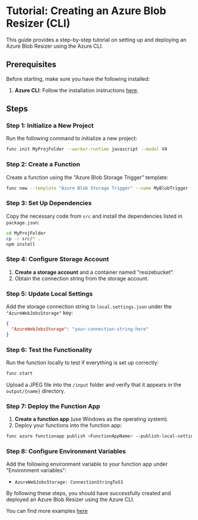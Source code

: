 # Tutorial: Creating an Azure Blob Resizer (CLI)

This guide provides a step-by-step tutorial on setting up and deploying an Azure Blob Resizer using the Azure CLI.

## Prerequisites

Before starting, make sure you have the following installed:

1. **Azure CLI**: Follow the installation instructions [here](https://learn.microsoft.com/en-us/azure/azure-functions/functions-run-local?tabs=linux%2Cisolated-process%2Cnode-v4%2Cpython-v2%2Chttp-trigger%2Ccontainer-apps&pivots=programming-language-javascript).

## Steps

### Step 1: Initialize a New Project

Run the following command to initialize a new project:

```bash
func init MyProjFolder --worker-runtime javascript --model V4
```

### Step 2: Create a Function

Create a function using the "Azure Blob Storage Trigger" template:

```bash
func new --template "Azure Blob Storage Trigger" --name MyBlobTrigger
```

### Step 3: Set Up Dependencies

Copy the necessary code from `src` and install the dependencies listed in `package.json`:

```bash
cd MyProjFolder
cp -r src/* .
npm install
```

### Step 4: Configure Storage Account

1. **Create a storage account** and a container named "resizebucket".
2. Obtain the connection string from the storage account.

### Step 5: Update Local Settings

Add the storage connection string to `local.settings.json` under the `"AzureWebJobsStorage"` key:

```json
{
  "AzureWebJobsStorage": "your-connection-string-here"
}
```

### Step 6: Test the Functionality

Run the function locally to test if everything is set up correctly:

```bash
func start
```

Upload a JPEG file into the `/input` folder and verify that it appears in the `output/{name}` directory.

### Step 7: Deploy the Function App

1. **Create a function app** (use Windows as the operating system).
2. Deploy your functions into the function app:

```bash
func azure functionapp publish <FunctionAppName> --publish-local-settings
```

### Step 8: Configure Environment Variables

Add the following environment variable to your function app under "Environment variables":

- `AzureWebJobsStorage: ConnectionStringToS3`

By following these steps, you should have successfully created and deployed an Azure Blob Resizer using the Azure CLI.

You can find more examples [here](https://learn.microsoft.com/en-us/azure/azure-functions/functions-run-local)
